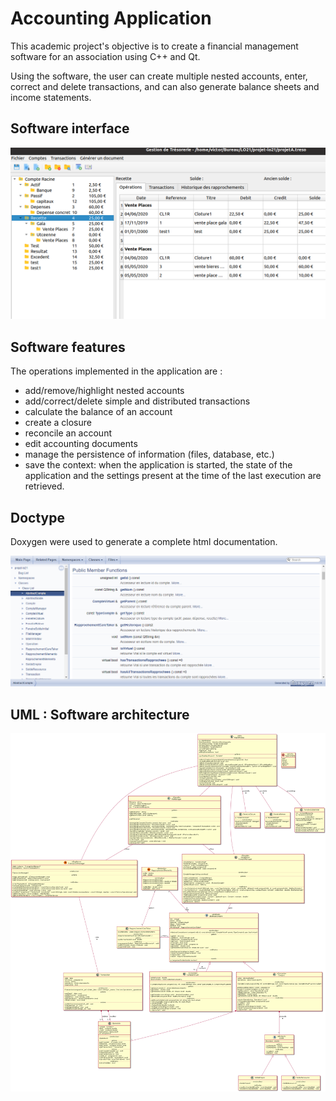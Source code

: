 # Accounting Application

This academic project's objective is to create a financial management software for an association using C++ and Qt. 

Using the software, the user can create multiple nested accounts, enter, correct and delete transactions, and can also generate balance sheets and income statements.

## Software interface

<img src="uml/app_interface.png" width="550"/> 

## Software features

The operations implemented in the application are :

- add/remove/highlight nested accounts
- add/correct/delete simple and distributed transactions
- calculate the balance of an account
- create a closure
- reconcile an account
- edit accounting documents
- manage the persistence of information (files, database, etc.)
- save the context: when the application is started, the state of the application and the settings present at the time of the last execution are retrieved.


## Doctype

Doxygen were used to generate a complete html documentation.

<img src="uml/doctype.png" width="550"/> 

## UML : Software architecture

![uml](./uml/uml.png)
